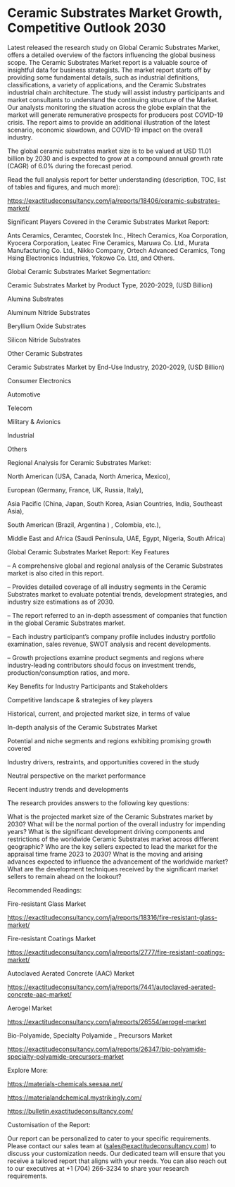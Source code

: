 # Ceramic Substrates Market Growth, Competitive Outlook 2030

Latest released the research study on Global Ceramic Substrates Market, offers a detailed overview of the factors influencing the global business scope. The Ceramic Substrates Market report is a valuable source of insightful data for business strategists. The market report starts off by providing some fundamental details, such as industrial definitions, classifications, a variety of applications, and the Ceramic Substrates industrial chain architecture. The study will assist industry participants and market consultants to understand the continuing structure of the Market. Our analysts monitoring the situation across the globe explain that the market will generate remunerative prospects for producers post COVID-19 crisis. The report aims to provide an additional illustration of the latest scenario, economic slowdown, and COVID-19 impact on the overall industry.

The global ceramic substrates market size is to be valued at USD 11.01 billion by 2030 and is expected to grow at a compound annual growth rate (CAGR) of 6.0% during the forecast period.

Read the full analysis report for better understanding (description, TOC, list of tables and figures, and much more):

https://exactitudeconsultancy.com/ja/reports/18406/ceramic-substrates-market/

Significant Players Covered in the Ceramic Substrates Market Report:

Ants Ceramics, Ceramtec, Coorstek Inc., Hitech Ceramics, Koa Corporation, Kyocera Corporation, Leatec Fine Ceramics, Maruwa Co. Ltd., Murata Manufacturing Co. Ltd., Nikko Company, Ortech Advanced Ceramics, Tong Hsing Electronics Industries, Yokowo Co. Ltd, and Others.

Global Ceramic Substrates Market Segmentation:

Ceramic Substrates Market by Product Type, 2020-2029, (USD Billion)

Alumina Substrates

Aluminum Nitride Substrates

Beryllium Oxide Substrates

Silicon Nitride Substrates

Other Ceramic Substrates

Ceramic Substrates Market by End-Use Industry, 2020-2029, (USD Billion)

Consumer Electronics

Automotive

Telecom

Military & Avionics

Industrial

Others

Regional Analysis for Ceramic Substrates Market:

North American (USA, Canada, North America, Mexico),

European (Germany, France, UK, Russia, Italy),

Asia Pacific (China, Japan, South Korea, Asian Countries, India, Southeast Asia),

South American (Brazil, Argentina ) , Colombia, etc.),

Middle East and Africa (Saudi Peninsula, UAE, Egypt, Nigeria, South Africa)

Global Ceramic Substrates Market Report: Key Features

– A comprehensive global and regional analysis of the Ceramic Substrates market is also cited in this report.

– Provides detailed coverage of all industry segments in the Ceramic Substrates market to evaluate potential trends, development strategies, and industry size estimations as of 2030.

– The report referred to an in-depth assessment of companies that function in the global Ceramic Substrates market.

– Each industry participant’s company profile includes industry portfolio examination, sales revenue, SWOT analysis and recent developments.

– Growth projections examine product segments and regions where industry-leading contributors should focus on investment trends, production/consumption ratios, and more.

Key Benefits for Industry Participants and Stakeholders

Competitive landscape & strategies of key players

Historical, current, and projected market size, in terms of value

In-depth analysis of the Ceramic Substrates Market

Potential and niche segments and regions exhibiting promising growth covered

Industry drivers, restraints, and opportunities covered in the study

Neutral perspective on the market performance

Recent industry trends and developments

The research provides answers to the following key questions:

What is the projected market size of the Ceramic Substrates market by 2030?
What will be the normal portion of the overall industry for impending years?
What is the significant development driving components and restrictions of the worldwide Ceramic Substrates market across different geographic?
Who are the key sellers expected to lead the market for the appraisal time frame 2023 to 2030?
What is the moving and arising advances expected to influence the advancement of the worldwide market?
What are the development techniques received by the significant market sellers to remain ahead on the lookout?

Recommended Readings:

Fire-resistant Glass Market

https://exactitudeconsultancy.com/ja/reports/18316/fire-resistant-glass-market/

Fire-resistant Coatings Market

https://exactitudeconsultancy.com/ja/reports/2777/fire-resistant-coatings-market/

Autoclaved Aerated Concrete (AAC) Market

https://exactitudeconsultancy.com/ja/reports/7441/autoclaved-aerated-concrete-aac-market/

Aerogel Market

https://exactitudeconsultancy.com/ja/reports/26554/aerogel-market

Bio-Polyamide, Specialty Polyamide _ Precursors Market

https://exactitudeconsultancy.com/ja/reports/26347/bio-polyamide-specialty-polyamide-precursors-market

Explore More:

https://materials-chemicals.seesaa.net/

https://materialandchemical.mystrikingly.com/

https://bulletin.exactitudeconsultancy.com/

Customisation of the Report:

Our report can be personalized to cater to your specific requirements. Please contact our sales team at (sales@exactitudeconsultancy.com) to discuss your customization needs. Our dedicated team will ensure that you receive a tailored report that aligns with your needs. You can also reach out to our executives at +1 (704) 266-3234 to share your research requirements.

